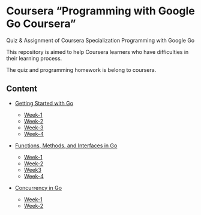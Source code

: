 # Coursera “Programming with Google Go Coursera”

Quiz & Assignment of Coursera Specialization Programming with Google Go

This repository is aimed to help Coursera learners who have difficulties in their learning process.

The quiz and programming homework is belong to coursera.

## Content
- [Getting Started with Go](https://github.com/AmitVermaDce/Programming-with-Google-Go-Coursera-Specialization/tree/main/1.%20Getting%20Started%20with%20Go)
    - [Week-1](https://github.com/AmitVermaDce/Programming-with-Google-Go-Coursera-Specialization/tree/main/1.%20Getting%20Started%20with%20Go/Week-1)
    - [Week-2](https://github.com/AmitVermaDce/Programming-with-Google-Go-Coursera-Specialization/tree/main/1.%20Getting%20Started%20with%20Go/Week-2)
    - [Week-3](https://github.com/AmitVermaDce/Programming-with-Google-Go-Coursera-Specialization/tree/main/1.%20Getting%20Started%20with%20Go/Week-3)
    - [Week-4](https://github.com/AmitVermaDce/Programming-with-Google-Go-Coursera-Specialization/tree/main/1.%20Getting%20Started%20with%20Go/Week-4)

- [Functions, Methods, and Interfaces in Go](https://github.com/AmitVermaDce/Programming-with-Google-Go-Coursera-Specialization/tree/main/2.%20Functions%2C%20Methods%2C%20and%20Interfaces%20in%20Go)
    - [Week-1](https://github.com/AmitVermaDce/Programming-with-Google-Go-Coursera-Specialization/tree/main/2.%20Functions%2C%20Methods%2C%20and%20Interfaces%20in%20Go/Week-1)
    - [Week-2](https://github.com/AmitVermaDce/Programming-with-Google-Go-Coursera-Specialization/tree/main/2.%20Functions%2C%20Methods%2C%20and%20Interfaces%20in%20Go/Week-2)
    - [Week3](https://github.com/AmitVermaDce/Programming-with-Google-Go-Coursera-Specialization/tree/main/2.%20Functions%2C%20Methods%2C%20and%20Interfaces%20in%20Go/Week-3)
    - [Week-4](https://github.com/AmitVermaDce/Programming-with-Google-Go-Coursera-Specialization/tree/main/2.%20Functions%2C%20Methods%2C%20and%20Interfaces%20in%20Go/Week-4)

- [Concurrency in Go](https://github.com/AmitVermaDce/Programming-with-Google-Go-Coursera-Specialization/tree/main/3.%20Concurrency%20in%20Go)
    - [Week-1](https://github.com/AmitVermaDce/Programming-with-Google-Go-Coursera-Specialization/tree/main/3.%20Concurrency%20in%20Go/Week-1)
    - [Week-2](https://github.com/AmitVermaDce/Programming-with-Google-Go-Coursera-Specialization/tree/main/3.%20Concurrency%20in%20Go/Week-2)
    

